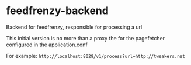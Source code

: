 # feedfrenzy-backend
Backend for feedfrenzy, responsible for processing a url

This initial version is no more than a proxy the for the pagefetcher configured in the application.conf
 
 
 For example: ```http://localhost:8029/v1/process?url=http://tweakers.net```
